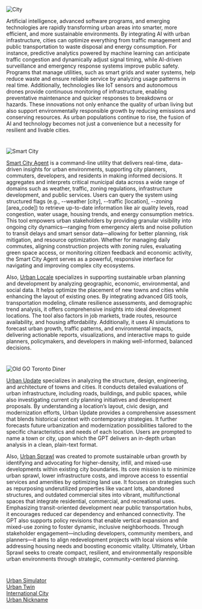 ![City](https://github.com/user-attachments/assets/fecfec43-092f-494b-a27d-67c746b1a67e)

Artificial intelligence, advanced software programs, and emerging technologies are rapidly transforming urban areas into smarter, more efficient, and more sustainable environments. By integrating AI with urban infrastructure, cities can optimize everything from traffic management and public transportation to waste disposal and energy consumption. For instance, predictive analytics powered by machine learning can anticipate traffic congestion and dynamically adjust signal timing, while AI-driven surveillance and emergency response systems improve public safety. Programs that manage utilities, such as smart grids and water systems, help reduce waste and ensure reliable service by analyzing usage patterns in real time. Additionally, technologies like IoT sensors and autonomous drones provide continuous monitoring of infrastructure, enabling preventative maintenance and quicker responses to breakdowns or hazards. These innovations not only enhance the quality of urban living but also support environmentally responsible growth by reducing emissions and conserving resources. As urban populations continue to rise, the fusion of AI and technology becomes not just a convenience but a necessity for resilient and livable cities.

#

![Smart City](https://github.com/user-attachments/assets/cd469d73-70b1-4869-90ec-cd3bfc2886a9)

[Smart City Agent](https://chatgpt.com/g/g-683ada1cfadc8191ade94bb1b9da7dd5-smart-city-agent) is a command-line utility that delivers real-time, data-driven insights for urban environments, supporting city planners, commuters, developers, and residents in making informed decisions. It aggregates and interprets critical municipal data across a wide range of domains such as weather, traffic, zoning regulations, infrastructure development, and public services. Users can query the system using structured flags (e.g., --weather [city], --traffic [location], --zoning [area_code]) to retrieve up-to-date information like air quality levels, road congestion, water usage, housing trends, and energy consumption metrics. This tool empowers urban stakeholders by providing granular visibility into ongoing city dynamics—ranging from emergency alerts and noise pollution to transit delays and smart sensor data—allowing for better planning, risk mitigation, and resource optimization. Whether for managing daily commutes, aligning construction projects with zoning rules, evaluating green space access, or monitoring citizen feedback and economic activity, the Smart City Agent serves as a powerful, responsive interface for navigating and improving complex city ecosystems.

Also, [Urban Locale](https://chatgpt.com/g/g-67b361d827c88191850b551883a31294-urban-locale) specializes in supporting sustainable urban planning and development by analyzing geographic, economic, environmental, and social data. It helps optimize the placement of new towns and cities while enhancing the layout of existing ones. By integrating advanced GIS tools, transportation modeling, climate resilience assessments, and demographic trend analysis, it offers comprehensive insights into ideal development locations. The tool also factors in job markets, trade routes, resource availability, and housing affordability. Additionally, it uses AI simulations to forecast urban growth, traffic patterns, and environmental impacts, delivering actionable reports, visualizations, and interactive maps to guide planners, policymakers, and developers in making well-informed, balanced decisions. 

#

![Old GO Toronto Diner](https://github.com/user-attachments/assets/13110373-d70f-4b1b-b651-f13c68d8ae52)

[Urban Update](https://chatgpt.com/g/g-87Dl1RabQ-urban-update) specializes in analyzing the structure, design, engineering, and architecture of towns and cities. It conducts detailed evaluations of urban infrastructure, including roads, buildings, and public spaces, while also investigating current city planning initiatives and development proposals. By understanding a location’s layout, civic design, and modernization efforts, Urban Update provides a comprehensive assessment that blends historical context with contemporary strategies. It further forecasts future urbanization and modernization possibilities tailored to the specific characteristics and needs of each location. Users are prompted to name a town or city, upon which the GPT delivers an in-depth urban analysis in a clean, plain-text format.

Also, [Urban Sprawl](https://chatgpt.com/g/g-6771588084a481919d7cfdcad767828b-urban-sprawl) was created to promote sustainable urban growth by identifying and advocating for higher-density, infill, and mixed-use developments within existing city boundaries. Its core mission is to minimize urban sprawl, lower infrastructure costs, and improve access to essential services and amenities by optimizing land use. It focuses on strategies such as repurposing underutilized properties like vacant lots, abandoned structures, and outdated commercial sites into vibrant, multifunctional spaces that integrate residential, commercial, and recreational uses. Emphasizing transit-oriented development near public transportation hubs, it encourages reduced car dependency and enhanced connectivity. The GPT also supports policy revisions that enable vertical expansion and mixed-use zoning to foster dynamic, inclusive neighborhoods. Through stakeholder engagement—including developers, community members, and planners—it aims to align redevelopment projects with local visions while addressing housing needs and boosting economic vitality. Ultimately, Urban Sprawl seeks to create compact, resilient, and environmentally responsible urban environments through strategic, community-centered planning.

#

[Urban Simulator](https://chat.openai.com/g/g-XQ2wkdcXL-urban-simulator)
<br>
[Urban Twin](https://chatgpt.com/g/g-67aeecb1cf008191bfdc5922f73d8fc7-urban-twin)
<br>
[International City](https://chatgpt.com/g/g-67fa4b62ddac8191ab7486f760f2fae7-international-city)
<br>
[Urban Nickname](https://chatgpt.com/g/g-67d9b1ab69648191a7858caec9570bda-urban-nickname)
